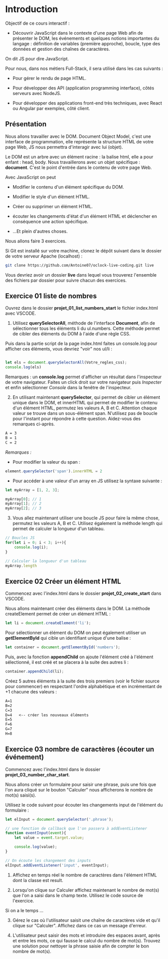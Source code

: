 # Introduction

Objectif de ce cours interactif :

- Découvrir JavaScript dans le contexte d'une page Web afin de présenter le DOM, les événements et quelques notions importantes du langage : définition de variables (première approche), boucle, type des données et gestion des chaînes de caractères.

On dit JS pour dire JavaScript. 

Pour nous, dans nos métiers Full-Stack, il sera utilisé dans les cas suivants :

- Pour gérer le rendu de page HTML.

- Pour développer des API (application programming interface), côtés serveurs avec NodeJS.

- Pour développer des applications front-end très techniques, avec React ou Angular par exemples, côté client.


## Présentation

Nous allons travailler avec le DOM. Document Object Model, c'est une interface de programmation, elle représente la structure HTML de votre page Web, JS nous permettra d'interagir avec lui (objet).

Le DOM est un arbre avec un élément racine : la balise html, elle a pour enfant : head, body. Nous travaillerons avec un objet spécifique : **document**. C'est le point d'entrée dans le contenu de votre page Web.

Avec JavaScript on peut 

- Modifier le contenu d'un élément spécifique du DOM.

- Modifier le style d'un élément HTML.

- Créer ou supprimer un élément HTML.

- écouter les changements d'état d'un élément HTML et déclencher en conséquence une action spécifique.

- ...Et plein d'autres choses.

Nous allons faire 3 exercices.

Si Git est installé sur votre machine, clonez le dépôt suivant dans le dossier de votre serveur Apache (localhost) :

```bash
git clone https://github.com/Antoine07/oclock-live-coding.git live
```

Vous devriez avoir un dossier **live** dans lequel vous trouverez l'ensemble des fichiers par dossier pour suivre chacun des exercices.


## Exercice 01 liste de nombres 

Ouvrez dans le dossier **projet_01_list_numbers_start** le fichier index.html avec VSCODE.

1. Utilisez **querySelectorAll**, méthode de l'interface **Document**, afin de sélectionner tous les éléments li du ul.numbers. Cette méthode permet de cibler des éléments du DOM à l'aide d'une règle CSS. 

Puis dans la partie script de la page index.html faites un console.log pour afficher ces éléments, vous devriez "voir" nos ul/li :

```js

let els = document.querySelectorAll(Votre_regles_css);
console.log(els)
```

Remarques : un **console.log** permet d'afficher un résultat dans l'inspecteur de votre navigateur. Faites un click droit sur votre navigateur puis *Inspecter* et enfin sélectionner *Console* dans la fenêtre de l'inspecteur.

2. En utilisant maintenant **querySelector**, qui permet de cibler un élément unique dans le DOM, et innerHTML qui permet de modifier le contenu d'un élément HTML, permutez les valeurs A, B et C. Attention chaque valeur se trouve dans un sous-élément span. N'utilisez pas de boucle pour l'instant pour répondre à cette question. Aidez-vous des remarques ci-après.

```txt
A = 3
B = 1
C = 2
```

*Remarques :* 

- Pour modifier la valeur du span :

```js
element.querySelector('span').innerHTML = 2
```

- Pour accéder à une valeur d'un array en JS utilisez la syntaxe suivante :

```js
let myArray = [1, 2, 3];

myArray[0]; // 1
myArray[1]; // 2
myArray[2]; // 3
```

3. Vous allez maintenant utiliser une boucle JS pour faire la même chose, permutez les valeurs A, B et C. Utilisez également la méthode length qui permet de calculer la longueur d'un tableau.

```js
// Boucles JS
for(let i = 0; i < 3; i++){
    console.log(i);
}

// Calculer la longueur d'un tableau
myArray.length
```

## Exercice 02 Créer un élément HTML

Commencez avec l'index.html dans le dossier **projet_02_create_start** dans VSCODE.

Nous allons maintenant créer des éléments dans le DOM. La méthode createElement permet de créer un élément HTML :

```js
let li = document.createElement('li');
```

Pour sélectionner un élément du DOM on peut également utiliser un **getElementById** qui cible un identifiant unique d'une balise :

```js
let container = document.getElementById('numbers');
```

Puis, avec la fonction **appendChild** on ajoute l'élément créé à l'élément sélectionné, il est créé et se placera à la suite des autres li :

```js
container.appendChild(li);
```

Créez 5 autres éléments à la suite des trois premiers (voir le fichier source pour commencer) en respectant l'ordre alphabétique et en incrémentant de +1 chacune des valeurs :

```txt
A=1
B=2
C=3
D=4   <-- créer les nouveaux éléments
E=5
F=6
G=7
H=8
```

## Exercice 03 nombre de caractères (écouter un événement)

Commencez avec l'index.html dans le dossier **projet_03_number_char_start**.

Nous allons créer un formulaire pour saisir une phrase, puis une fois que l'on aura cliqué sur le bouton "Calculer" nous afficherons le nombre de mot(s) saisi(s).

Utilisez le code suivant pour écouter les changements input de l'élément du formulaire :

```js
let elInput = document.querySelector('.phrase');

// une fonction de callback que l'on passera à addEventListener
function eventInput(event){
    let value = event.target.value;

    console.log(value);
}

// On écoute les changement des inputs
elInput.addEventListener('input', eventInput);
```

1. Affichez en temps réel le nombre de caractères dans l'élément HTML dont la classe est result.

2. Lorsqu'on clique sur Calculer affichez maintenant le nombre de mot(s) que l'on a saisi dans le champ texte. Utilisez le code source de l'exercice.

Si on a le temps ...

3. Gérez le cas où l'utilisateur saisit une chaîne de caractères vide et qu'il clique sur "Calculer". Affichez dans ce cas un message d'erreur.

4. L'utilisateur peut saisir des mots et introduire des espaces avant, après et entre les mots, ce qui fausse le calcul du nombre de mot(s). Trouvez une solution pour nettoyer la phrase saisie afin de compter le bon nombre de mot(s).
